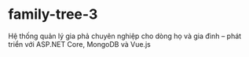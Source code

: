 # family-tree-3
Hệ thống quản lý gia phả chuyên nghiệp cho dòng họ và gia đình – phát triển với ASP.NET Core, MongoDB và Vue.js
